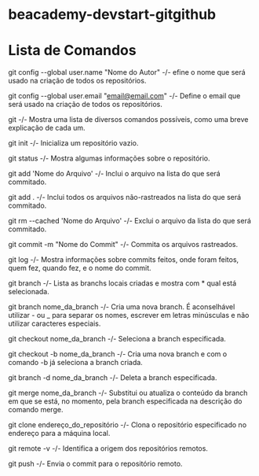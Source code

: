 # beacademy-devstart-gitgithub

# Lista de Comandos

git config --global user.name "Nome do Autor"
-/- efine o nome que será usado na criação de todos os repositórios.

git config --global user.email "email@email.com"
-/- Define o email que será usado na criação de todos os repositórios.

git
-/- Mostra uma lista de diversos comandos possíveis, como uma breve explicação de cada um.

git init
-/- Inicializa um repositório vazio.

git status
-/- Mostra algumas informações sobre o repositório.

git add 'Nome do Arquivo'
-/- Inclui o arquivo na lista do que será commitado.

git add .
-/- Inclui todos os arquivos não-rastreados na lista do que será commitado.

git rm --cached 'Nome do Arquivo'
-/- Exclui o arquivo da lista do que será commitado.

git commit -m "Nome do Commit"
-/- Commita os arquivos rastreados.

git log
-/- Mostra informações sobre commits feitos, onde foram feitos, quem fez, quando fez, e o nome do commit.

git branch
-/- Lista as branchs locais criadas e mostra com * qual está selecionada.

git branch nome_da_branch
-/- Cria uma nova branch. É aconselhável utilizar - ou _ para separar os nomes, escrever em letras minúsculas e não utilizar caracteres especiais.

git checkout nome_da_branch
-/- Seleciona a branch especificada.

git checkout -b nome_da_branch
-/- Cria uma nova branch e com o comando -b já seleciona a branch criada.

git branch -d nome_da_branch
-/- Deleta a branch especificada.

git merge nome_da_branch
-/- Substitui ou atualiza o conteúdo da branch em que se está, no momento, pela branch especificada na descrição do comando merge.

git clone endereço_do_repositório
-/- Clona o repositório especificado no endereço para a máquina local.

git remote -v
-/- Identifica a origem dos repositórios remotos.

git push
-/- Envia o commit para o repositório remoto.